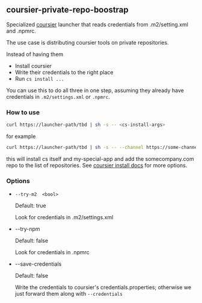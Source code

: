 ## coursier-private-repo-boostrap

Specialized [coursier](https://get-coursier.io/) launcher that reads credentials from .m2/setting.xml and .npmrc.

The use case is distributing coursier tools on private repositories.

Instead of having them
* Install coursier
* Write their credentials to the right place
* Run `cs install ...`

You can use this to do all three in one step, assuming they already have
credentials in `.m2/settings.xml` or `.npmrc`.


### How to use


```bash
curl https://launcher-path/tbd | sh -s -- <cs-install-args>
```

for example
```bash
curl https://launcher-path/tbd | sh -s -- --channel https://some-channel-url my-special-app cs
```

this will install cs itself and my-special-app and add the somecompany.com repo to
the list of repositories. See [coursier install docs](https://get-coursier.io/docs/cli-install)
for more options.

### Options

* `--try-m2  <bool>`

    Default: true
    
    Look for credentials in .m2/settings.xml
    
    
*  --try-npm  <bool>

    Default: false
    
    Look for credentials in .npmrc
    
*  --save-credentials  <bool>

    Default: false
    
    Write the credentials to coursier's credentials.properties;
     otherwise we just forward them along with `--credentials`
    

